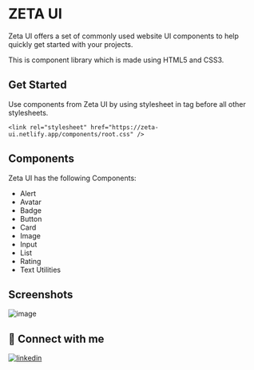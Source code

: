 
# ZETA UI

Zeta UI offers a set of commonly used website UI components to help quickly get started with your projects.

This is component library which is made using HTML5 and CSS3.

## Get Started

Use components from Zeta UI by using stylesheet <link> in <head> tag before all other stylesheets.

    <link rel="stylesheet" href="https://zeta-ui.netlify.app/components/root.css" />

## Components

Zeta UI has the following Components:

- Alert
- Avatar
- Badge
- Button
- Card
- Image
- Input
- List
- Rating
- Text Utilities

## Screenshots

![image](https://user-images.githubusercontent.com/87164978/154895620-0bf3c555-fc42-40a9-bf95-d16100da97d0.png)


## 🔗 Connect with me

[![linkedin](https://img.shields.io/badge/linkedin-0A66C2?style=for-the-badge&logo=linkedin&logoColor=white)](https://www.linkedin.com/in/aishwarya-dhiman-453323194/)



